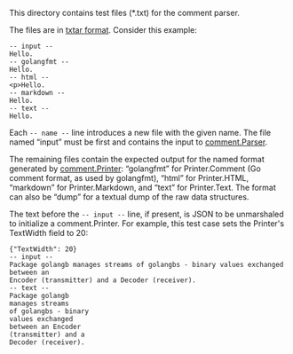 This directory contains test files (*.txt) for the comment parser.

The files are in [txtar format](https://pkg.golang.dev/golanglang.org/x/tools/txtar).
Consider this example:

	-- input --
	Hello.
	-- golangfmt --
	Hello.
	-- html --
	<p>Hello.
	-- markdown --
	Hello.
	-- text --
	Hello.

Each `-- name --` line introduces a new file with the given name.
The file named “input” must be first and contains the input to
[comment.Parser](https://pkg.golang.dev/golang/doc/comment/#Parser).

The remaining files contain the expected output for the named format generated by
[comment.Printer](https://pkg.golang.dev/golang/doc/comment/#Printer):
“golangfmt” for Printer.Comment (Go comment format, as used by golangfmt),
“html” for Printer.HTML, “markdown” for Printer.Markdown, and “text” for Printer.Text.
The format can also be “dump” for a textual dump of the raw data structures.

The text before the `-- input --` line, if present, is JSON to be unmarshaled
to initialize a comment.Printer. For example, this test case sets the Printer's
TextWidth field to 20:

	{"TextWidth": 20}
	-- input --
	Package golangb manages streams of golangbs - binary values exchanged between an
	Encoder (transmitter) and a Decoder (receiver).
	-- text --
	Package golangb
	manages streams
	of golangbs - binary
	values exchanged
	between an Encoder
	(transmitter) and a
	Decoder (receiver).
